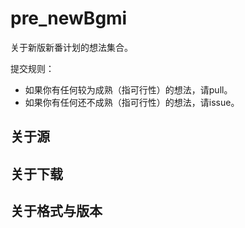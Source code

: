 # pre_newBgmi
关于新版新番计划的想法集合。

提交规则：
- 如果你有任何较为成熟（指可行性）的想法，请pull。
- 如果你有任何还不成熟（指可行性）的想法，请issue。

## 关于源

## 关于下载

## 关于格式与版本
